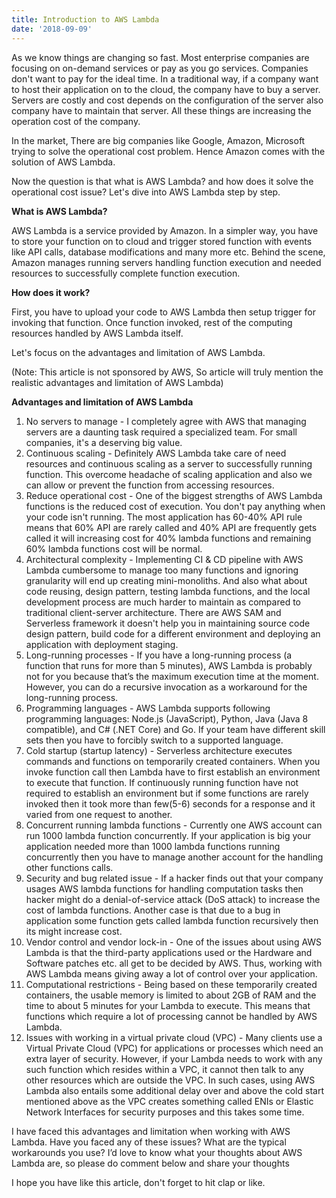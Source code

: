 ```yaml
---
title: Introduction to AWS Lambda
date: '2018-09-09'
---
```


As we know things are changing so fast. Most enterprise companies are focusing on on-demand services or pay as you go services. Companies don't want to pay for the ideal time. In a traditional way, if a company want to host their application on to the cloud, the company have to buy a server. Servers are costly and cost depends on the configuration of the server also company have to maintain that server. All these things are increasing the operation cost of the company.

In the market, There are big companies like Google, Amazon, Microsoft trying to solve the operational cost problem. Hence Amazon comes with the solution of AWS Lambda.

Now the question is that what is AWS Lambda? and how does it solve the operational cost issue? Let's dive into AWS Lambda step by step.

**What is AWS Lambda?**

AWS Lambda is a service provided by Amazon. In a simpler way, you have to store your function on to cloud and trigger stored function with events like API calls, database modifications and many more etc. Behind the scene, Amazon manages running servers handling function execution and needed resources to successfully complete function execution.

**How does it work?**

First, you have to upload your code to AWS Lambda then setup trigger for invoking that function. Once function invoked, rest of the computing resources handled by AWS Lambda itself.

Let's focus on the advantages and limitation of AWS Lambda.

(Note: This article is not sponsored by AWS, So article will truly mention the realistic advantages and limitation of AWS Lambda)

**Advantages and limitation of AWS Lambda**

1. No servers to manage - I completely agree with AWS that managing servers are a daunting task required a specialized team. For small companies, it's a deserving big value.
1. Continuous scaling - Definitely AWS Lambda take care of need resources and continuous scaling as a server to successfully running function. This overcome headache of scaling application and also we can allow or prevent the function from accessing resources.
1. Reduce operational cost - One of the biggest strengths of AWS Lambda functions is the reduced cost of execution. You don't pay anything when your code isn't running. The most application has 60-40% API rule means that 60% API are rarely called and 40% API are frequently gets called it will increasing cost for 40% lambda functions and remaining 60% lambda functions cost will be normal.
1. Architectural complexity - Implementing CI & CD pipeline with AWS Lambda cumbersome to manage too many functions and ignoring granularity will end up creating mini-monoliths. And also what about code reusing, design pattern, testing lambda functions, and the local development process are much harder to maintain as compared to traditional client-server architecture. There are AWS SAM and Serverless framework it doesn't help you in maintaining source code design pattern, build code for a different environment and deploying an application with deployment staging.
1. Long-running processes - If you have a long-running process (a function that runs for more than 5 minutes), AWS Lambda is probably not for you because that’s the maximum execution time at the moment. However, you can do a recursive invocation as a workaround for the long-running process.
1. Programming languages - AWS Lambda supports following programming languages: Node.js (JavaScript), Python, Java (Java 8 compatible), and C# (.NET Core) and Go. If your team have different skill sets then you have to forcibly switch to a supported language.
1. Cold startup (startup latency) - Serverless architecture executes commands and functions on temporarily created containers. When you invoke function call then Lambda have to first establish an environment to execute that function. If continuously running function have not required to establish an environment but if some functions are rarely invoked then it took more than few(5-6) seconds for a response and it varied from one request to another.
1. Concurrent running lambda functions - Currently one AWS account can run 1000 lambda function concurrently. If your application is big your application needed more than 1000 lambda functions running concurrently then you have to manage another account for the handling other functions calls.
1. Security and bug related issue - If a hacker finds out that your company usages AWS lambda functions for handling computation tasks then hacker might do a denial-of-service attack (DoS attack) to increase the cost of lambda functions. Another case is that due to a bug in application some function gets called lambda function recursively then its might increase cost.
1. Vendor control and vendor lock-in - One of the issues about using AWS Lambda is that the third-party applications used or the Hardware and Software patches etc. all get to be decided by AWS. Thus, working with AWS Lambda means giving away a lot of control over your application.
1. Computational restrictions - Being based on these temporarily created containers, the usable memory is limited to about 2GB of RAM and the time to about 5 minutes for your Lambda to execute. This means that functions which require a lot of processing cannot be handled by AWS Lambda.
1. Issues with working in a virtual private cloud (VPC) - Many clients use a Virtual Private Cloud (VPC) for applications or processes which need an extra layer of security. However, if your Lambda needs to work with any such function which resides within a VPC, it cannot then talk to any other resources which are outside the VPC. In such cases, using AWS Lambda also entails some additional delay over and above the cold start mentioned above as the VPC creates something called ENIs or Elastic Network Interfaces for security purposes and this takes some time.

I have faced this advantages and limitation when working with AWS Lambda. Have you faced any of these issues? What are the typical workarounds you use? I’d love to know what your thoughts about AWS Lambda are, so please do comment below and share your thoughts

I hope you have like this article, don't forget to hit clap or like.
